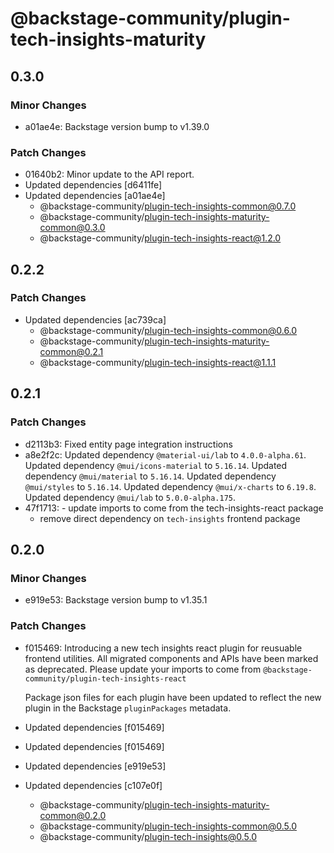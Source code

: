 # @backstage-community/plugin-tech-insights-maturity

## 0.3.0

### Minor Changes

- a01ae4e: Backstage version bump to v1.39.0

### Patch Changes

- 01640b2: Minor update to the API report.
- Updated dependencies [d6411fe]
- Updated dependencies [a01ae4e]
  - @backstage-community/plugin-tech-insights-common@0.7.0
  - @backstage-community/plugin-tech-insights-maturity-common@0.3.0
  - @backstage-community/plugin-tech-insights-react@1.2.0

## 0.2.2

### Patch Changes

- Updated dependencies [ac739ca]
  - @backstage-community/plugin-tech-insights-common@0.6.0
  - @backstage-community/plugin-tech-insights-maturity-common@0.2.1
  - @backstage-community/plugin-tech-insights-react@1.1.1

## 0.2.1

### Patch Changes

- d2113b3: Fixed entity page integration instructions
- a8e2f2c: Updated dependency `@material-ui/lab` to `4.0.0-alpha.61`.
  Updated dependency `@mui/icons-material` to `5.16.14`.
  Updated dependency `@mui/material` to `5.16.14`.
  Updated dependency `@mui/styles` to `5.16.14`.
  Updated dependency `@mui/x-charts` to `6.19.8`.
  Updated dependency `@mui/lab` to `5.0.0-alpha.175`.
- 47f1713: - update imports to come from the tech-insights-react package
  - remove direct dependency on `tech-insights` frontend package

## 0.2.0

### Minor Changes

- e919e53: Backstage version bump to v1.35.1

### Patch Changes

- f015469: Introducing a new tech insights react plugin for reusuable frontend utilities. All migrated components and APIs have been marked as deprecated. Please update your imports to come from `@backstage-community/plugin-tech-insights-react`

  Package json files for each plugin have been updated to reflect the new plugin in the Backstage `pluginPackages` metadata.

- Updated dependencies [f015469]
- Updated dependencies [f015469]
- Updated dependencies [e919e53]
- Updated dependencies [c107e0f]
  - @backstage-community/plugin-tech-insights-maturity-common@0.2.0
  - @backstage-community/plugin-tech-insights-common@0.5.0
  - @backstage-community/plugin-tech-insights@0.5.0
